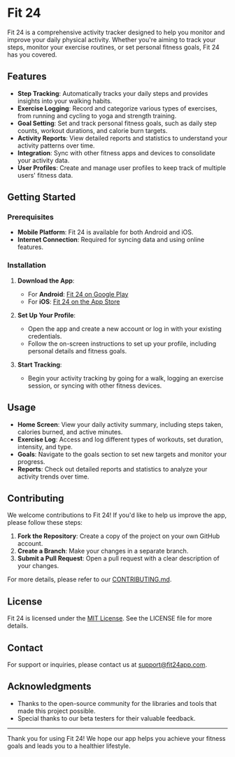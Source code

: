 # Fit 24

Fit 24 is a comprehensive activity tracker designed to help you monitor and improve your daily physical activity. Whether you're aiming to track your steps, monitor your exercise routines, or set personal fitness goals, Fit 24 has you covered.

## Features

- **Step Tracking**: Automatically tracks your daily steps and provides insights into your walking habits.
- **Exercise Logging**: Record and categorize various types of exercises, from running and cycling to yoga and strength training.
- **Goal Setting**: Set and track personal fitness goals, such as daily step counts, workout durations, and calorie burn targets.
- **Activity Reports**: View detailed reports and statistics to understand your activity patterns over time.
- **Integration**: Sync with other fitness apps and devices to consolidate your activity data.
- **User Profiles**: Create and manage user profiles to keep track of multiple users' fitness data.

## Getting Started

### Prerequisites

- **Mobile Platform**: Fit 24 is available for both Android and iOS.
- **Internet Connection**: Required for syncing data and using online features.

### Installation

1. **Download the App**:
   - For **Android**: [Fit 24 on Google Play](https://play.google.com/store/apps/details?id=com.fit24)
   - For **iOS**: [Fit 24 on the App Store](https://apps.apple.com/app/id123456789)

2. **Set Up Your Profile**:
   - Open the app and create a new account or log in with your existing credentials.
   - Follow the on-screen instructions to set up your profile, including personal details and fitness goals.

3. **Start Tracking**:
   - Begin your activity tracking by going for a walk, logging an exercise session, or syncing with other fitness devices.

## Usage

- **Home Screen**: View your daily activity summary, including steps taken, calories burned, and active minutes.
- **Exercise Log**: Access and log different types of workouts, set duration, intensity, and type.
- **Goals**: Navigate to the goals section to set new targets and monitor your progress.
- **Reports**: Check out detailed reports and statistics to analyze your activity trends over time.

## Contributing

We welcome contributions to Fit 24! If you'd like to help us improve the app, please follow these steps:

1. **Fork the Repository**: Create a copy of the project on your own GitHub account.
2. **Create a Branch**: Make your changes in a separate branch.
3. **Submit a Pull Request**: Open a pull request with a clear description of your changes.

For more details, please refer to our [CONTRIBUTING.md](CONTRIBUTING.md).

## License

Fit 24 is licensed under the [MIT License](LICENSE). See the LICENSE file for more details.

## Contact

For support or inquiries, please contact us at [support@fit24app.com](mailto:support@fit24app.com).

## Acknowledgments

- Thanks to the open-source community for the libraries and tools that made this project possible.
- Special thanks to our beta testers for their valuable feedback.

---

Thank you for using Fit 24! We hope our app helps you achieve your fitness goals and leads you to a healthier lifestyle.
